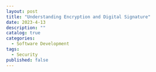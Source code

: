 ```yaml
---
layout: post
title: "Understanding Encryption and Digital Signature"
date: 2023-4-13
description: ""
catalog: true
categories:
  - Software Development
tags:
  - Security
published: false
---
```

